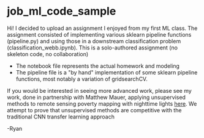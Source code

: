 # job_ml_code_sample
Hi!
I decided to upload an assignment I enjoyed from my first ML class.  The assignment consisted of implementing various sklearn pipeline functions (pipeline.py) and using those in a downstream classification problem (classification_webb.ipynb).  This is a solo-authored assignment (no skeleton code, no collaboration)
  - The notebook file represents the actual homework and modeling
  - The pipeline file is a "by hand" implementation of some sklearn pipeline functions, most notably a variation of gridsearchCV.

If you would be interested in seeing more advanced work, please see my work, done in partnership with Matthew Mauer, applying unsupervised methods to remote sensing poverty mapping with nighttime lights [here](https://github.com/ryanmwebb/detecting_poverty).  We attempt to prove that unsupervised methods are competitive with the traditional CNN transfer learning approach 

-Ryan
